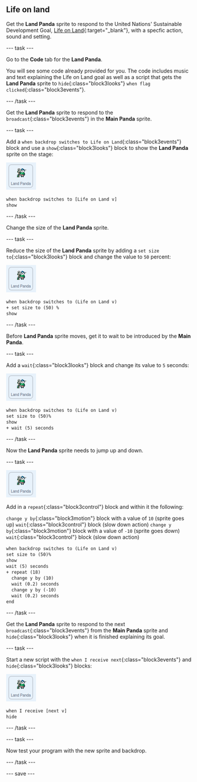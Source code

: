 ## Life on land

Get the **Land Panda** sprite to respond to the United Nations' Sustainable Development Goal, [Life on Land](https://www.undp.org/content/undp/en/home/sustainable-development-goals/goal-15-life-on-land.html){:target="_blank"}, with a specfic action, sound and setting.

--- task ---

Go to the **Code** tab for the **Land Panda**.

You will see some code already provided for you. The code includes music and text explaining the Life on Land goal as well as a script that gets the **Land Panda** sprite to `hide`{:class="block3looks"} `when flag clicked`{:class="block3events"}.

--- /task ---

Get the **Land Panda** sprite to respond to the `broadcast`{:class="block3events"} in the **Main Panda** sprite.

--- task ---

Add a  `when backdrop switches to Life on Land`{:class="block3events"} block and use a `show`{:class="block3looks"} block to show the **Land Panda** sprite on the stage:

![image of the Land Panda sprite](images/landpanda-sprite.png)

```blocks3
when backdrop switches to [Life on Land v]
show
```

--- /task ---

Change the size of the **Land Panda** sprite.

--- task ---

Reduce the size of the **Land Panda** sprite by adding a `set size to`{:class="block3looks"} block and change the value to `50` percent:

![image of the Land Panda sprite](images/landpanda-sprite.png)

```blocks3
when backdrop switches to (Life on Land v)
+ set size to (50) %
show
```

--- /task ---

Before **Land Panda** sprite moves, get it to wait to be introduced by the **Main Panda**.

--- task ---

Add a `wait`{:class="block3looks"} block and change its value to `5` seconds:

![image of the Land Panda sprite](images/landpanda-sprite.png)

```blocks3
when backdrop switches to (Life on Land v)
set size to (50)%
show
+ wait (5) seconds
```
--- /task ---

Now the **Land Panda** sprite needs to jump up and down.

--- task ---

![image of the Land Panda sprite](images/landpanda-sprite.png)

Add in a `repeat`{:class="block3control"} block and within it the following: 

`change y by`{:class="block3motion"} block with a value of `10` (sprite goes up)
`wait`{:class="block3control"} block (slow down action)
`change y by`{:class="block3motion"} block with a value of `-10` (sprite goes down)
`wait`{:class="block3control"} block (slow down action)

```blocks3
when backdrop switches to (Life on Land v)
set size to (50)%
show
wait (5) seconds
+ repeat (18)
  change y by (10)
  wait (0.2) seconds
  change y by (-10)
  wait (0.2) seconds
end
```

--- /task ---

Get the **Land Panda** sprite to respond to the next `broadcast`{:class="block3events"} from the **Main Panda** sprite and `hide`{:class="block3looks"} when it is finished explaining its goal.

--- task ---

Start a new script with the `when I receive next`{:class="block3events"} and `hide`{:class="block3looks"} blocks:

![image of the Land Panda sprite](images/landpanda-sprite.png)

```blocks3
when I receive [next v]
hide
```

--- /task ---

--- task ---

Now test your program with the new sprite and backdrop.

--- /task ---

--- save ---
